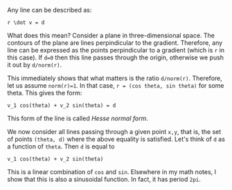 Any line can be described as:

    r \dot v = d

What does this mean? Consider a plane in three-dimensional space. The
contours of the plane are lines perpindicular to the
gradient. Therefore, any line can be expressed as the points
perpindicular to a gradient (which is `r` in this case). If `d=0` then
this line passes through the origin, otherwise we push it out by
`d/norm(r)`.

This immediately shows that what matters is the ratio
`d/norm(r)`. Therefore, let us assume `norm(r)=1`. In that case, `r =
(cos theta, sin theta)` for some theta. This gives the form:

    v_1 cos(theta) + v_2 sin(theta) = d

This form of the line is called *Hesse normal form*.

We now consider all lines passing through a given point `x,y`, that
is, the set of points `(theta, d)` where the above equality is
satisfied. Let's think of `d` as a function of `theta`. Then `d` is
equal to

    v_1 cos(theta) + v_2 sin(theta)

This is a linear combination of `cos` and `sin`. Elsewhere in my math
notes, I show that this is also a sinusoidal function. In fact, it has
period `2pi`.
